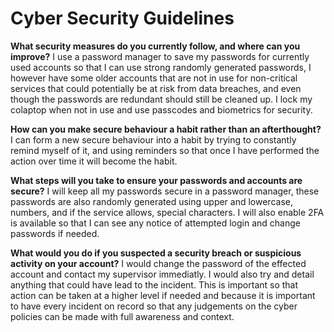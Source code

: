# Cyber Security Guidelines

**What security measures do you currently follow, and where can you improve?**
 I use a password manager to save my passwords for currently used accounts so that I can use strong randomly generated passwords, I however have some older accounts that are not in use for non-critical services that could potentially be at risk from data breaches, and even though the passwords are redundant should still be cleaned up. I lock my colaptop when not in use and use passcodes and biometrics for security. 

**How can you make secure behaviour a habit rather than an afterthought?**
 I can form a new secure behaviour into a habit by trying to constantly remind myself of it, and using reminders so that once I have performed the action over time it will become the habit.

**What steps will you take to ensure your passwords and accounts are secure?**
 I will keep all my passwords secure in a password manager, these passwords are also randomly generated using upper and lowercase, numbers, and if the service allows, special characters. I will also enable 2FA is available so that I can see any notice of attempted login and change passwords if needed.

**What would you do if you suspected a security breach or suspicious activity on your account?**
 I would change the password of the effected account and contact my supervisor immediatly. I would also try and detail anything that could have lead to the incident. This is important so that action can be taken at a higher level if needed and because it is important to have every incident on record so that any judgements on the cyber policies can be made with full awareness and context.